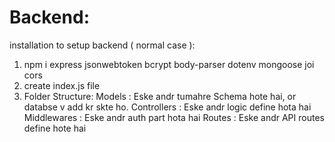 # Backend:
installation to setup backend ( normal case ):

1. npm i express jsonwebtoken bcrypt body-parser dotenv mongoose joi cors
2. create index.js file
3. Folder Structure: 
   Models               : Eske andr tumahre Schema hote hai, or databse v add kr skte ho.
   Controllers          : Eske andr logic define hota hai
   Middlewares          : Eske andr auth part hota hai
   Routes               : Eske andr API routes define hote hai
